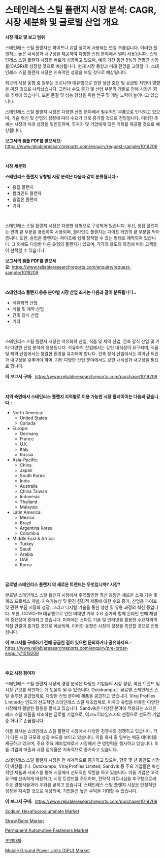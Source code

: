 <p><h1>스테인레스 스틸 플랜지 시장 분석: CAGR, 시장 세분화 및 글로벌 산업 개요</h1></p><p><strong>시장 개요 및 보고 범위</strong></p>
<p><p>스테인레스 스틸 플랜지는 파이프나 유압 장치에 사용되는 연결 부품입니다. 이러한 플랜지는 높은 내식성과 내구성을 제공하여 다양한 산업 분야에서 널리 사용됩니다. 스테인레스 스틸 플랜지 시장은 빠르게 성장하고 있으며, 예측 기간 동안 9%의 연평균 성장률(CAGR)로 성장할 것으로 예상됩니다. 현재 시장 동향과 미래 전망을 고려할 때, 스테인레스 스틸 플랜지 시장은 지속적인 성장을 보일 것으로 예상됩니다.</p><p>최근의 시장 동향 중 일부는 코로나19 대유행으로 인한 생산 중단 및 공급망 지연이 영향을 미친 것으로 나타났습니다. 그러나 수요 증가 및 산업 부문의 개발로 인해 시장은 회복 추세에 있습니다. 또한 품질 및 성능 향상을 위한 연구 및 개발 노력이 늘어나고 있습니다.</p><p>스테인레스 스틸 플랜지 시장은 다양한 산업 분야에서 필수적인 부품으로 인식되고 있으며, 기술 혁신 및 산업의 성장에 따라 수요가 더욱 증가할 것으로 전망됩니다. 이러한 추세는 시장의 미래 성장을 뒷받침하며, 투자자 및 기업에게 많은 기회를 제공할 것으로 예상됩니다.</p></p>
<p><strong>보고서의 샘플 PDF를 받으세요:</strong> <a href="https://www.reliableresearchreports.com/enquiry/request-sample/1019209">https://www.reliableresearchreports.com/enquiry/request-sample/1019209</a></p>
<p>&nbsp;</p>
<p><strong>시장 세분화</strong></p>
<p><strong>스테인리스 플랜지 유형별 시장 분석은 다음과 같이 분류됩니다.:</strong></p>
<p><ul><li>용접 플랜지</li><li>블라인드 플랜지</li><li>슬립온 플랜지</li><li>기타</li></ul></p>
<p>&nbsp;</p>
<p><p>스테인레스 스틸 플랜지 시장은 다양한 유형으로 구성되어 있습니다. 우선, 용접 플랜지는 관의 끝 부분을 용접하여 사용되며, 블라인드 플랜지는 파이프 라인의 끝 부분을 막아줍니다. 또한, 슬립온 플랜지는 파이프에 쉽게 장착할 수 있는 형태로 제작되어 있습니다. 그 외에도 다양한 다른 유형의 플랜지가 있으며, 각각의 용도와 특징에 따라 고객들이 선택할 수 있습니다.</p></p>
<p><strong>보고서의 샘플 PDF를 받으세요:</strong>&nbsp;<a href="https://www.reliableresearchreports.com/enquiry/request-sample/1019209">https://www.reliableresearchreports.com/enquiry/request-sample/1019209</a></p>
<p>&nbsp;</p>
<p><strong> 스테인리스 플랜지 응용 분야별 시장 산업 조사는 다음과 같이 분류됩니다.:</strong></p>
<p><ul><li>석유화학 산업</li><li>식품 및 제약 산업</li><li>건축 장식 산업</li><li>기타</li></ul></p>
<p>&nbsp;</p>
<p><p>스테인리스 스틸 플랜지 시장은 석유화학 산업, 식품 및 제약 산업, 건축 장식 산업 및 기타 다양한 산업 분야에 응용됩니다. 석유화학 산업에서는 강한 내식성이 요구되며, 식품 및 제약 산업에서는 청결한 환경을 유지해야 합니다. 건축 장식 산업에서는 뛰어난 외관과 내구성을 갖추어야 하며, 기타 다양한 산업 분야에서도 강한 내식성과 내구성을 필요로 합니다.</p></p>
<p><strong>이 보고서 구매:</strong>&nbsp; <a href="https://www.reliableresearchreports.com/purchase/1019209">https://www.reliableresearchreports.com/purchase/1019209</a></p>
<p>&nbsp;</p>
<p><strong>지역 측면에서 스테인리스 플랜지 지역별로 이용 가능한 시장 플레이어는 다음과 같습니다.:</strong></p>
<p><ul>
    <li>
        North America:
        <ul>
            <li>United States</li>
            <li>Canada</li>
        </ul>
    </li>
    <li>
        Europe:
        <ul>
            <li>Germany</li>
            <li>France</li>
            <li>U.K.</li>
            <li>Italy</li>
            <li>Russia</li>
        </ul>
    </li>
    <li>
        Asia-Pacific:
        <ul>
            <li>China</li>
            <li>Japan</li>
            <li>South Korea</li>
            <li>India</li>
            <li>Australia</li>
            <li>China Taiwan</li>
            <li>Indonesia</li>
            <li>Thailand</li>
            <li>Malaysia</li>
        </ul>
    </li>
    <li>
        Latin America:
        <ul>
            <li>Mexico</li>
            <li>Brazil</li>
            <li>Argentina Korea</li>
            <li>Colombia</li>
        </ul>
    </li>
    <li>
        Middle East & Africa:
        <ul>
            <li>Turkey</li>
            <li>Saudi</li>
            <li>Arabia</li>
            <li>UAE</li>
            <li>Korea</li>
        </ul>
    </li>
    </ul></p>
<p>&nbsp;</p>
<p><strong>글로벌 스테인리스 플랜지 의 새로운 트렌드는 무엇입니까? 시장?</strong></p>
<p><p>글로벌 스테인레스 스틸 플랜지 시장에서 주목할만한 최신 동향은 새로운 소재 기술 및 제조 프로세스 개발, 지속가능성 및 환경 친화적 제품에 대한 수요 증가, 산업용 파이프 및 관련 부품 시장의 성장, 그리고 디지털 기술을 통한 생산 및 유통 과정의 혁신 등입니다. 또한, COVID-19 대유행으로 인한 비대면 거래 수요 증가와 함께 온라인 판매 채널의 중요성이 증대되고 있습니다. 미래에는 스마트 기술 및 인터넷을 활용한 수요자와의 직접 연결이 증가할 것으로 예상되며, 이러한 동향은 시장의 성장을 촉진할 것으로 전망됩니다.</p></p>
<p><strong>이 보고서를 구매하기 전에 궁금한 점이 있으면 문의하거나 공유하세요.</strong>- <a href="https://www.reliableresearchreports.com/enquiry/pre-order-enquiry/1019209">https://www.reliableresearchreports.com/enquiry/pre-order-enquiry/1019209</a></p>
<p>&nbsp;</p>
<p><strong>주요 시장 참여자</strong></p>
<p><p>스테인레스 스틸 플랜지 시장의 경쟁 분석은 다양한 기업들의 시장 성장, 최신 트렌드 및 시장 규모를 확인하는 데 도움이 될 수 있습니다. Outokumpu는 글로벌 스테인레스 스틸 솔루션 공급업체로, 다양한 산업 분야에 제품을 공급하고 있습니다. Viraj Profiles Limited는 인도의 선도적인 스테인레스 스틸 제조업체로, 미국과 유럽을 비롯한 다양한 시장에서 활발한 활동을 펼치고 있습니다. Sandvik은 다양한 분야에 적용되는 스테인레스 스틸 제품을 제조하는 글로벌 기업으로, 이코노믹타임스지의 선정으로 선도적 기업 중 하나로 손꼽힙니다.</p><p>이들 회사는 스테인레스 스틸 플랜지 시장에서 다양한 경쟁사와 경쟁하고 있습니다. 각기 다른 시장 규모와 성장 속도를 보이고 있습니다. 이들 회사 중 일부는 매출 데이터를 제공하고 있으며, 주요 주요 제조업체로서 시장에서 큰 영향력을 행사하고 있습니다. 이들 기업의 매출과 시장 점유율은 지속적으로 증가하고 있습니다.</p><p>스테인레스 스틸 플랜지 시장은 전 세계적으로 증가하고 있으며, 향후 몇 년 동안도 성장이 예상됩니다. Outokumpu, Viraj Profiles Limited, Sandvik 등 주요 기업들은 혁신적인 제품과 서비스를 통해 시장에서 선도적인 역할을 하고 있습니다. 이들 기업은 고객 요구에 신속하게 대응하고, 시장 트렌드를 주도하며, 전략적 파트너십을 추구함으로써 주요 경쟁사들과의 우위를 굳히고 있습니다. 스테인레스 스틸 플랜지 시장은 안정적인 성장을 지속할 것으로 예상되며, 기업들은 높은 수익을 기대할 수 있습니다.</p></p>
<p><strong>이 보고서 구매:</strong>&nbsp;&nbsp;<a href="https://www.reliableresearchreports.com/purchase/1019209">https://www.reliableresearchreports.com/purchase/1019209</a></p>
<p><p><a href="https://adventurous-uranium-ef9.notion.site/Sodium-Hexafluoroaluminate-Market-Challenges-Opportunities-and-Growth-Drivers-and-Major-Market-Pl-908110d953c04d58b22b20528b00e034">Sodium Hexafluoroaluminate Market</a></p><p><a href="https://view.publitas.com/reportprime-1/straw-baler-market-furnish-information-about-market-size-market-share-market-dynamics-and-projections-spanning-from-2024-to-2031/">Straw Baler Market</a></p><p><a href="https://issuu.com/reportprime-2/docs/permanent-automotive-fasteners-market-size-2030.pp">Permanent Automotive Fasteners Market</a></p><p><a href="https://github.com/AlbertotDouglas44367/Market-Research-Report-List-1/blob/main/191135415764.md">초연마제</a></p><p><a href="https://github.com/eeaveuhhh/Market-Research-Report-List-2/blob/main/mobile-ground-power-units-gpu-market.md">Mobile Ground Power Units (GPU) Market</a></p></p>
